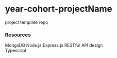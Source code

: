 # year-cohort-projectName
project template repo

### Resources
MongoDB
Node.js
Express.js
RESTful API design  
Typescript 
